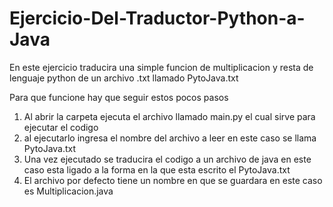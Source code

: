# Ejercicio-Del-Traductor-Python-a-Java

En este ejercicio traducira una simple funcion de multiplicacion y resta de lenguaje python de un archivo .txt llamado PytoJava.txt

Para que funcione hay que seguir estos pocos pasos

1. Al abrir la carpeta ejecuta el archivo llamado main.py el cual sirve para ejecutar el codigo
2. al ejecutarlo ingresa el nombre del archivo a leer en este caso se llama PytoJava.txt
3. Una vez ejecutado se traducira el codigo a un archivo de java en este caso esta ligado a la forma en la que esta escrito el PytoJava.txt
4. El archivo por defecto tiene un nombre en que se guardara en este caso es Multiplicacion.java
